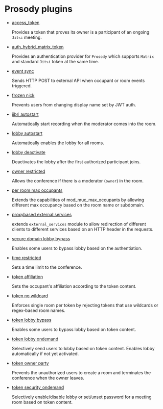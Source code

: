 # Prosody plugins

- [access_token](access_token/)

  Provides a token that proves its owner is a participant of an ongoing `Jitsi`
  meeting.

- [auth_hybrid_matrix_token](auth_hybrid_matrix_token/)

  Provides an authentication provider for `Prosody` which supports `Matrix` and
  standard `Jitsi` token at the same time.

- [event sync](event_sync/)

  Sends HTTP POST to external API when occupant or room events triggered.

- [frozen nick](frozen_nick/)

  Prevents users from changing display name set by JWT auth.

- [jibri autostart](jibri_autostart/)

  Automatically start recording when the moderator comes into the room.

- [lobby autostart](lobby_autostart/)

  Automatically enables the lobby for all rooms.

- [lobby deactivate](lobby_deactivate/)

  Deactivates the lobby after the first authorized participant joins.

- [owner restricted](owner_restricted/)

  Allows the conference if there is a moderator (`owner`) in the room.

- [per room max occupants](per_room_max_occupants/)

  Extends the capabilities of mod_muc_max_occupants by allowing different max
  occupancy based on the room name or subdomain.

- [proxybased external services](proxybased_external_services/)

  extends `external_services` module to allow redirection of different clients
  to different services based on an HTTP header in the requests.

- [secure domain lobby bypass](secure_domain_lobby_bypass/)

  Enables some users to bypass lobby based on the authentiation.

- [time restricted](time_restricted/)

  Sets a time limit to the conference.

- [token affiliation](token_affiliation/)

  Sets the occupant's affiliation according to the token content.

- [token no wildcard](token_no_wildcard/)

  Enforces single room per token by rejecting tokens that use wildcards or
  regex-based room names.

- [token lobby bypass](token_lobby_bypass/)

  Enables some users to bypass lobby based on token content.

- [token lobby ondemand](token_lobby_ondemand/)

  Selectively send users to lobby based on token content. Enables lobby
  automatically if not yet activated.

- [token owner party](token_owner_party/)

  Prevents the unauthorized users to create a room and terminates the conference
  when the owner leaves.

- [token security_ondemand](token_security_ondemand/)

  Selectively enable/disable lobby or set/unset password for a meeting room
  based on token content.

